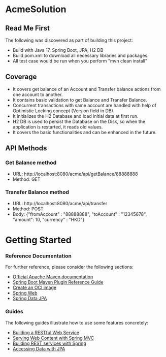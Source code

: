 # AcmeSolution 

## Read Me First
The following was discovered as part of building this project:

- Build with Java 17, Spring Boot, JPA, H2 DB
- Build pom.xml to download all necessary libraries and packages.
- All test case would be run when you perform "mvn clean install"

## Coverage
- It covers get balance of an Account and Transfer balance actions from one account to another.
- It contains basic validation to get Balance and Transfer Balance.
- Concurrent transactions with same account are handled with help of Optimistic Locking concept (Version field in DB)
- It initializes the H2 Database and load initial data at first run.
- H2 DB is used to persist the Database on the Disk, so when the application is restarted, it reads old values.
- It covers the basic functionalities and can be enhanced in the future.

## API Methods

### Get Balance method
- URL: http://localhost:8080/acme/api/getBalance/88888888
- Method: GET

### Transfer Balance method
- URL: http://localhost:8080/acme/api/transfer
- Method: POST
- Body: {"fromAccount" : "88888888", "toAccount" : "12345678", "amount": 10, "currency" : "HKD"}
# Getting Started

### Reference Documentation
For further reference, please consider the following sections:

* [Official Apache Maven documentation](https://maven.apache.org/guides/index.html)
* [Spring Boot Maven Plugin Reference Guide](https://docs.spring.io/spring-boot/docs/3.0.1/maven-plugin/reference/html/)
* [Create an OCI image](https://docs.spring.io/spring-boot/docs/3.0.1/maven-plugin/reference/html/#build-image)
* [Spring Web](https://docs.spring.io/spring-boot/docs/3.0.1/reference/htmlsingle/#web)
* [Spring Data JPA](https://docs.spring.io/spring-boot/docs/3.0.1/reference/htmlsingle/#data.sql.jpa-and-spring-data)

### Guides
The following guides illustrate how to use some features concretely:

* [Building a RESTful Web Service](https://spring.io/guides/gs/rest-service/)
* [Serving Web Content with Spring MVC](https://spring.io/guides/gs/serving-web-content/)
* [Building REST services with Spring](https://spring.io/guides/tutorials/rest/)
* [Accessing Data with JPA](https://spring.io/guides/gs/accessing-data-jpa/)

